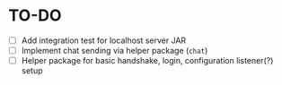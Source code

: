 # TO-DO

- [ ] Add integration test for localhost server JAR
- [ ] Implement chat sending via helper package (`chat`)
- [ ] Helper package for basic handshake, login, configuration listener(?) setup
